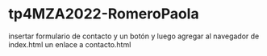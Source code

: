 # tp4MZA2022-RomeroPaola
insertar formulario de contacto y un botón y luego agregar al navegador de index.html un enlace a contacto.html
